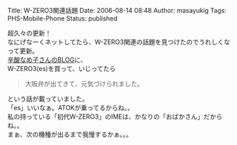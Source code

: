 Title: W-ZERO3関連話題
Date: 2006-08-14 08:48
Author: masayukig
Tags: PHS-Mobile-Phone
Status: published

超久々の更新！  
なにげなーくネットしてたら、W-ZERO3関連の話題を見つけたのでうれしくなって更新。  
[辛酸なめ子さんのBLOG](http://yorimo.yomiuri.co.jp/person/blog/nameko/2006/08/post_6.html)に、  
W-ZERO3(es)を買って、いじってたら  

> 大阪弁が出てきて、元気づけられました。

という話が載っていました。  
「es」いいなぁ。ATOKが乗ってるからね。。  
私の持っている「初代W-ZERO3」のIMEは、かなりの「おばかさん」だからね。。  
まぁ、次の機種が出るまで我慢するかぁ。。。
